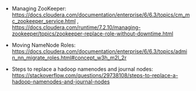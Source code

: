 - Managing ZooKeeper: https://docs.cloudera.com/documentation/enterprise/6/6.3/topics/cm_mc_zookeeper_service.html , https://docs.cloudera.com/runtime/7.2.10/managing-zookeeper/topics/zookeeper-replace-role-without-downtime.html 

- Moving NameNode Roles: https://docs.cloudera.com/documentation/enterprise/6/6.3/topics/admin_nn_migrate_roles.html#concept_w3h_m2l_2r 

- Steps to replace a hadoop namenodes and journal nodes: https://stackoverflow.com/questions/29738108/steps-to-replace-a-hadoop-namenodes-and-journal-nodes 